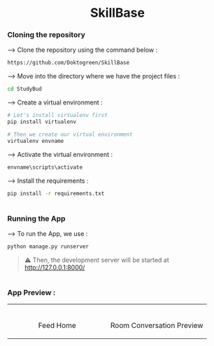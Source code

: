 <div align="center">

# SkillBase
</div>

### Cloning the repository

--> Clone the repository using the command below :
```bash
https://github.com/Doktogreen/SkillBase

```

--> Move into the directory where we have the project files : 
```bash
cd StudyBud

```

--> Create a virtual environment :
```bash
# Let's install virtualenv first
pip install virtualenv

# Then we create our virtual environment
virtualenv envname

```

--> Activate the virtual environment :
```bash
envname\scripts\activate

```

--> Install the requirements :
```bash
pip install -r requirements.txt

```

#

### Running the App

--> To run the App, we use :
```bash
python manage.py runserver

```

> ⚠ Then, the development server will be started at http://127.0.0.1:8000/

#

### App Preview :

<table width="100%"> 
<tr>
<td width="50%">      
&nbsp; 
<br>
<p align="center">
  Feed Home
</p>
<!-- <img src="https://user-images.githubusercontent.com/72341453/134747262-0a92233d-8010-40f8-84c5-8d94895aac44.PNG"> -->
</td> 
<td width="50%">
<br>
<p align="center">
  Room Conversation Preview
</p>
<!-- <img src="https://user-images.githubusercontent.com/72341453/134747155-3ca5b55f-b064-4741-aeae-abe90bddf41e.PNG">   -->
</td>
</table>


